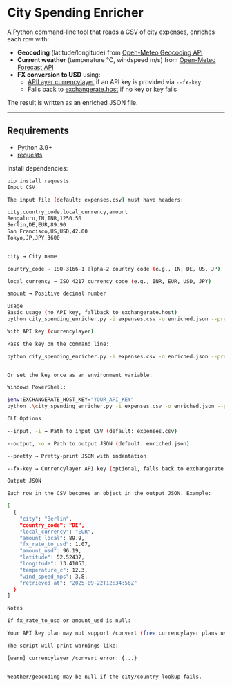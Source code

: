 # City Spending Enricher

A Python command-line tool that reads a CSV of city expenses, enriches each row with:

- **Geocoding** (latitude/longitude) from [Open-Meteo Geocoding API](https://open-meteo.com/)
- **Current weather** (temperature °C, windspeed m/s) from [Open-Meteo Forecast API](https://open-meteo.com/)
- **FX conversion to USD** using:
  - [APILayer currencylayer](https://currencylayer.com/) if an API key is provided via `--fx-key`
  - Falls back to [exchangerate.host](https://exchangerate.host/) if no key or key fails

The result is written as an enriched JSON file.

---

## Requirements

- Python 3.9+
- [requests](https://pypi.org/project/requests/)

Install dependencies:

```bash
pip install requests
Input CSV

The input file (default: expenses.csv) must have headers:

city,country_code,local_currency,amount
Bengaluru,IN,INR,1250.50
Berlin,DE,EUR,89.90
San Francisco,US,USD,42.00
Tokyo,JP,JPY,3600


city → City name

country_code → ISO-3166-1 alpha-2 country code (e.g., IN, DE, US, JP)

local_currency → ISO 4217 currency code (e.g., INR, EUR, USD, JPY)

amount → Positive decimal number

Usage
Basic usage (no API key, fallback to exchangerate.host)
python city_spending_enricher.py -i expenses.csv -o enriched.json --pretty

With API key (currencylayer)

Pass the key on the command line:

python city_spending_enricher.py -i expenses.csv -o enriched.json --pretty --fx-key "YOUR_API_KEY"


Or set the key once as an environment variable:

Windows PowerShell:

$env:EXCHANGERATE_HOST_KEY="YOUR_API_KEY"
python .\city_spending_enricher.py -i expenses.csv -o enriched.json --pretty

CLI Options

--input, -i → Path to input CSV (default: expenses.csv)

--output, -o → Path to output JSON (default: enriched.json)

--pretty → Pretty-print JSON with indentation

--fx-key → Currencylayer API key (optional, falls back to exchangerate.host if omitted or unauthorized)

Output JSON

Each row in the CSV becomes an object in the output JSON. Example:

[
  {
    "city": "Berlin",
    "country_code": "DE",
    "local_currency": "EUR",
    "amount_local": 89.9,
    "fx_rate_to_usd": 1.07,
    "amount_usd": 96.19,
    "latitude": 52.52437,
    "longitude": 13.41053,
    "temperature_c": 12.3,
    "wind_speed_mps": 3.8,
    "retrieved_at": "2025-09-22T12:34:56Z"
  }
]

Notes

If fx_rate_to_usd or amount_usd is null:

Your API key plan may not support /convert (free currencylayer plans usually only allow /live).

The script will print warnings like:

[warn] currencylayer /convert error: {...}


Weather/geocoding may be null if the city/country lookup fails.
